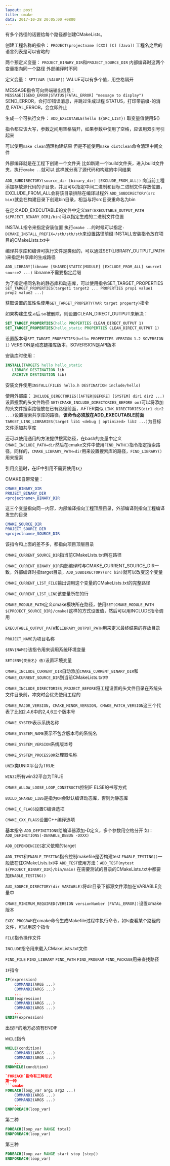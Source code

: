 ```yaml
---
layout: post
title: cmake
data: 2017-10-28 20:05:00 +0800
---
```


有多个路径的话要给每个路径都创建CMakeLists。

创建工程名称的指令：
`PROJECT(projectname [CXX] [C] [Java])`
工程名之后的语言列表是可以省略的

两个预定义变量：
`PROJECT_BINARY_DIR`和`PROJECT_SOURCE_DIR`
内部编译时这两个变量指向同一个路径
外部编译时不同

定义变量：
`SET(VAR [VALUE])`
VALUE可以有多个值，用空格隔开

MESSAGE指令可向终端输出信息：
`MESSAGE([SEND_ERROR|STATUS|FATAL_ERROR] "message to display")`
SEND_ERROR，会打印错误消息，并跳过生成过程
STATUS，打印带前缀-的消息
FATAL_ERROR，会立即终止

生成一个可执行文件：
`ADD_EXECUTABLE(hello ${SRC_LIST})`
取变量值使用${}

指令都应该大写，参数之间用空格隔开，如果参数中使用了空格，应该用双引号引起来

可以使用`make clean`清理构建结果
但是不能使用`make distclean`命令清理中间文件

外部编译就是在工程下创建一个文件夹
比如新建一个build文件夹，进入build文件夹，执行`cmake ..`就可以
这样就分离了源代码和构建的中间结果

`ADD_SUBDIRECTORY(source_dir [binary_dir] [EXCLUDE_FROM_ALL])`
向当前工程添加存放源代码的子目录，并且可以指定中间二进制和目标二进制文件存放位置，EXCLUDE_FROM_ALL会将该目录排除在编译过程外
`ADD_SUBDIRECTORY(src bin)`就会在构建目录下创建bin目录，相当与将src目录重命名为bin

在定义ADD_EXECUTABLE的文件中定义`SET(EXECUTABLE_OUTPUT_PATH ${PRJECT_BINARY_DIR}/bin)`可以指定生成的二进制文件位置

INSTALL指令来指定安装位置
执行`cmake ..`的时候可以指定`-DCMAKE_INSTALL_PREFIX=/sth/sth/sth`来设置路径前缀
INSTALL安装指令放在项目的CMakeLists.txt中

编译共享库和编译可执行文件是类似的，可以通过SET(LIBRARY_OUTPUT_PATH <PATH>)来指定共享库的生成路径

`ADD_LIBRARY(libname [SHARED|STATIC|MODULE] [EXCLUDE_FROM_ALL] source1 source2 ...)`
libname不需要指定后缀

为了指定相同名称的静态库和动态库，可以使用指令SET_TARGET_PROPERTIES
`SET_TARGET_PROPERTIES(target1 target2 ... PROPERTIES prop1 value1 prop2 value2 ...)`

获取设置的属性名使用`GET_TARGET_PROPERTY(VAR target property)`指令

如果构建生成.a后.so被删除，则设置CLEAN_DIRECT_OUTPUT来解决：
```cmake
SET_TARGET_PROPERTIES(hello PROPERTIES CLEAN_DIRECT_OUTPUT 1)
SET_TARGET_PROPERTIES(hello_static PROPERTIES CLEAN_DIRECT_OUTPUT 1)
```

设置版本号`SET_TARGET_PROPERTIES(hello PROPERTIES VERSION 1.2 SOVERSION 1)`
VERSION是动态链接库版本，SOVERSION是API版本

安装库时使用：
```cmake
INSTALL(TARGETS hello hello_static
   LIBRARY DESTINATION lib
   ARCHIVE DESTINATION lib)
```

安装文件使用`INSTALL(FILES hello.h DESTINATION include/hello)`

使用外部库：
`INCLUDE_DIRECTORIES([AFTER|BEFORE] [SYSTEM] dir1 dir2 ...)`设置搜索的头文件路径
`SET(CMAKE_INCLUDE_DIRECTORIES_BEFORE on)`可以将添加的头文件搜索路径放在已有路径前面，AFTER类似
`LINK_DIRECTORIES(dir1 dir2 ...)`设置搜索共享库的路径，**该命令必须放在ADD_EXECUTABLE前面**
`TARGET_LINK_LIBRARIES(target lib1 <debug | optimized> lib2 ...)`为目标文件添加共享库

还可以使用通用的方法提供搜索路径，在bash的变量中定义`CMAKE_INCLUDE_PATH=dir`然后在cmake文件中使用`FIND_PATH()`指令指定搜索路径，同样的，`CMAKE_LIBRARY_PATH=dir`用来设置搜索库的路径，`FIND_LIBRARY()`用来搜索

引用变量时，在IF中引用不需要使用`${}`

CMAKE自带常量：
```cmake
CMAKE_BINARY_DIR
PROJECT_BINARY_DIR
<projectname>_BINARY_DIR 
```
这三个变量指向同一内容，内部编译指向工程顶层目录，外部编译则指向工程编译发生的目录

```cmake
CMAKE_SOURCE_DIR
PROJECT_SOURCE_DIR
<projectname>_SOURCE_DIR
```
该指令和上面的差不多，都指向项目顶层目录

`CMAKE_CURRENT_SOURCE_DIR`指当前CMakeLists.txt所在路径

`CMAKE_CURRENT_BINARY_DIR`内部编译时与CMAKE_CURRENT_SOURCE_DIR一致，外部编译时指target目录，`ADD_SUBDIRECTORY(src bin)`就可以改变这个变量 

`CMAKE_CURRENT_LIST_FILE`输出调用这个变量的CMakeLists.txt的完整路径

`CMAKE_CURRENT_LIST_LINE`该变量所在的行

`CMAKE_MODULE_PATH`定义cmake模块所在路径，使用`SET(CMAKE_MODULE_PATH ${PROJECT_SOURCE_DIR}/cmake)`这样的方式设置值，然后可以用INCLUDE指令调用

`EXECUTABLE_OUTPUT_PATH`和`LIBRARY_OUTPUT_PATH`用来定义最终结果的存放目录

`PROJECT_NAME`为项目名称

`$ENV{NAME}`该指令用来调用系统环境变量

`SET(ENV{变量名} 值)`设置环境变量

`CMAKE_INCLUDE_CURRENT_DIR`自动添加`CMAKE_CURRENT_BINARY_DIR`和`CMAKE_CURRENT_SOURCE_DIR`到当前CMakeLists.txt中

`CMAKE_INCLUDE_DIRECTORIES_PROJECT_BEFORE`将工程设置的头文件目录在系统头文件目录前，冲突时会优先使用工程的

`CMAKE_MAJOR_VERSION`，`CMAKE_MINOR_VERSION`，`CMAKE_PATCH_VERSION`这三个代表了比如2.4.6中的2,4,6三个版本号

`CMAKE_SYSTEM`表示系统名称

`CMAKE_SYSTEM_NAME`表示不包含版本号的系统名

`CMAKE_SYSTEM_VERSION`系统版本号

`CMAKE_SYSTEM_PROCESSOR`处理器名称

`UNIX`类UNIX平台为TRUE

`WIN32`所有win32平台为TRUE

`CMAKE_ALLOW_LOOSE_LOOP_CONSTRUCTS`控制IF ELSE的书写方式

`BUILD_SHARED_LIBS`是指为`ON`会默认编译动态库，否则为静态库

`CMAKE_C_FLAGS`设置C编译选项

`CMAKE_CXX_FLAGS`设置C++编译选项

基本指令
`ADD_DEFINITIONS`给编译器添加-D定义，多个参数用空格分开
如：`ADD_DEFINITIONS(-DENABLE_DEBUG -DXXX)`

`ADD_DEPENDENCIES`定义依赖的target

`ADD_TEST`和`ENABLE_TESTING`指令控制makefile是否构建test
`ENABLE_TESTING()`一般放在住CMakeLists.txt中
`ADD_TEST`使用方法：`ADD_TEST(mytest ${PROJECT_BINARY_DIR}/bin/main)`
在需要测试的目录的CMakeLists.txt中都要加`ENABLE_TESTING()`

`AUX_SOURCE_DIRECTORY(dir VARIABLE)`将dir目录下都源文件添加在VARIABLE变量中

`CMAKE_MINIMUM_REQUIRED(VERSION versionNumber [FATAL_ERROR])`设置cmake版本

`EXEC_PROGRAM`在cmake命令生成Makefile过程中执行命令，如ls查看某个路径的文件，可以用这个指令

`FILE`指令操作文件

`INCLUDE`指令用来载入CMakeLists.txt文件

`FIND_FILE` `FIND_LIBRARY` `FIND_PATH` `FIND_PROGRAM` `FIND_PACKAGE`用来查找路径

`IF`指令
```cmake
IF(expression)
    COMMAND1(ARGS ...)
    COMMAND2(ARGS ...)
    ...
ELSE(expression)
    COMMAND1(ARGS ...)
    COMMAND2(ARGS ...)
    ...
ENDIF(expression)
```
出现IF的地方必须有ENDIF

`WHILE`指令
```cmake
WHILE(condition)
    COMMAND1(ARGS ...)
    COMMAND2(ARGS ...)
    ...
ENDWHILE(condition)

`FOREACH`指令有三种形式
第一种
```cmake
FOREACH(loop_var arg1 arg2 ...)
    COMMAND1(ARGS ...)
    COMMAND2(ARGS ...)
    ...
ENDFOREACH(loop_var)
```
第二种
```cmake
FOREACH(loop_var RANGE total)
ENDFOREACH(loop_var)
```
第三种
```cmake
FOREACH(loop_var RANGE start stop [step])
ENDFOREACH(loop_var)
```
